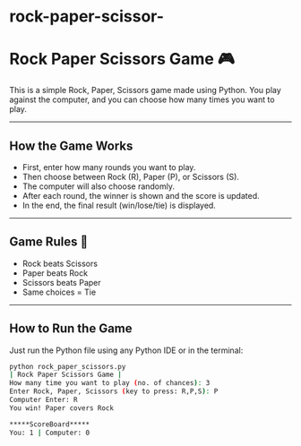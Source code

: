 # rock-paper-scissor-
# Rock Paper Scissors Game 🎮

This is a simple Rock, Paper, Scissors game made using Python. You play against the computer, and you can choose how many times you want to play.

---

## How the Game Works

- First, enter how many rounds you want to play.
- Then choose between Rock (R), Paper (P), or Scissors (S).
- The computer will also choose randomly.
- After each round, the winner is shown and the score is updated.
- In the end, the final result (win/lose/tie) is displayed.

---

## Game Rules 🧠

- Rock beats Scissors
- Paper beats Rock
- Scissors beats Paper
- Same choices = Tie

---

## How to Run the Game

Just run the Python file using any Python IDE or in the terminal:

```bash
python rock_paper_scissors.py
| Rock Paper Scissors Game |
How many time you want to play (no. of chances): 3
Enter Rock, Paper, Scissors (key to press: R,P,S): P
Computer Enter: R
You win! Paper covers Rock

*****ScoreBoard*****
You: 1 | Computer: 0
